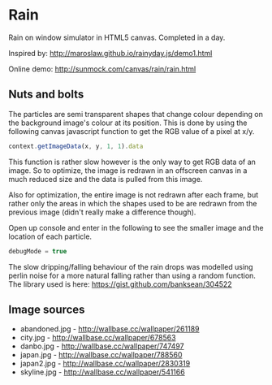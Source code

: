 # Rain
Rain on window simulator in HTML5 canvas. Completed in a day.

Inspired by: http://maroslaw.github.io/rainyday.js/demo1.html

Online demo: http://sunmock.com/canvas/rain/rain.html

## Nuts and bolts
The particles are semi transparent shapes that change colour depending on the background image's colour at its position. This is done by using the following canvas javascript function to get the RGB value of a pixel at x/y.

```javascript
context.getImageData(x, y, 1, 1).data
```

This function is rather slow however is the only way to get RGB data of an image. So to optimize, the image is redrawn in an offscreen canvas in a much reduced size and the data is pulled from this image.

Also for optimization, the entire image is not redrawn after each frame, but rather only the areas in which the shapes used to be are redrawn from the previous image (didn't really make a difference though).

Open up console and enter in the following to see the smaller image and the location of each particle.
```javascript
debugMode = true
```

The slow dripping/falling behaviour of the rain drops was modelled using perlin noise for a more natural falling rather than using a random function. The library used is here: https://gist.github.com/banksean/304522

## Image sources
- abandoned.jpg - http://wallbase.cc/wallpaper/261189
- city.jpg - http://wallbase.cc/wallpaper/678563
- danbo.jpg - http://wallbase.cc/wallpaper/747497
- japan.jpg - http://wallbase.cc/wallpaper/788560
- japan2.jpg - http://wallbase.cc/wallpaper/2830319
- skyline.jpg - http://wallbase.cc/wallpaper/541166
